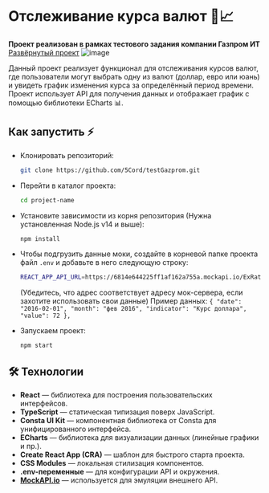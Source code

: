 # Отслеживание курса валют 💱📈

**Проект реализован в рамках тестового задания компании Газпром ИТ**
[Развёрнутый проект](https://testgazprom.netlify.app/)
![image](https://github.com/user-attachments/assets/680903ce-09b4-49ad-886e-3ffa9457a51c)

Данный проект реализует функционал для отслеживания курсов валют, где пользователи могут выбрать одну из валют (доллар, евро или юань) и увидеть график изменения курса за определённый период времени. Проект использует API для получения данных и отображает график с помощью библиотеки ECharts 📊.

## Как запустить ⚡
- Клонировать репозиторий:
  ```bash
  git clone https://github.com/5Cord/testGazprom.git
  ```


- Перейти в каталог проекта:
  ```bash
  cd project-name
  ```


- Установите зависимости из корня репозитория (Нужна установленная Node.js v14 и выше):
  ```bash
  npm install
  ```


- Чтобы подгрузить данные моки, создайте в корневой папке проекта файл `.env` и добавьте в него следующую строку:
  ```bash
  REACT_APP_API_URL=https://6814e644225ff1af162a755a.mockapi.io/ExRate
  ```
  (Убедитесь, что адрес соответствует адресу мок-сервера, если захотите использовать свои данные)
  Пример данных:
  `
    {
      "date": "2016-02-01",
      "month": "фев 2016",
      "indicator": "Курс доллара",
      "value": 72
    },
  `


- Запускаем проект:
  ```bash
  npm start
  ```


## 🛠️ Технологии
- **React** — библиотека для построения пользовательских интерфейсов.
- **TypeScript** — статическая типизация поверх JavaScript.
- **Consta UI Kit** — компонентная библиотека от Consta для унифицированного интерфейса.
- **ECharts** — библиотека для визуализации данных (линейные графики и пр.).
- **Create React App (CRA)** — шаблон для быстрого старта проекта.
- **CSS Modules** — локальная стилизация компонентов.
- **.env-переменные** — для конфигурации API и окружения.
- **[MockAPI.io](mockapi.io)** — используется для эмуляции внешнего API.
